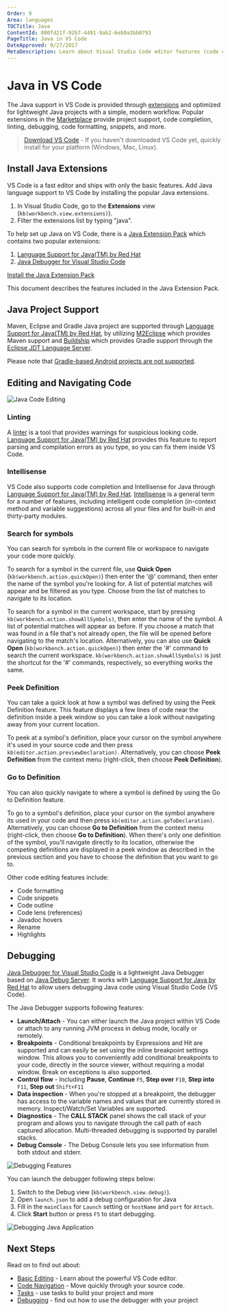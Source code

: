 ```yaml
---
Order: 9
Area: languages
TOCTitle: Java
ContentId: 080fd21f-92b7-4491-9ab2-6eb9a3bb0793
PageTitle: Java in VS Code
DateApproved: 9/27/2017
MetaDescription: Learn about Visual Studio Code editor features (code completion, debugging, snippets, linting) for Java.
---
```

# Java in VS Code

The Java support in VS Code is provided through [extensions](/docs/editor/extension-gallery.md) and optimized for lightweight Java projects with a simple, modern workflow. Popular extensions in the [Marketplace](https://marketplace.visualstudio.com) provide project support, code completion, linting, debugging, code formatting, snippets, and more.

> [Download VS Code](/download) - If you haven't downloaded VS Code yet, quickly install for your platform (Windows, Mac, Linux).

## Install Java Extensions

VS Code is a fast editor and ships with only the basic features. Add Java language support to VS Code by installing the popular Java extensions.

1. In Visual Studio Code, go to the **Extensions** view (`kb(workbench.view.extensions)`).
2. Filter the extensions list by typing "java".

To help set up Java on VS Code, there is a [Java Extension Pack](https://marketplace.visualstudio.com/items?itemName=vscjava.vscode-java-pack) which contains two popular extensions:

1. [Language Support for Java(TM) by Red Hat](https://marketplace.visualstudio.com/items?itemName=redhat.java)
2. [Java Debugger for Visual Studio Code](https://marketplace.visualstudio.com/items?itemName=microsoft.vscode-java-debug)

<a class="tutorial-install-extension-btn" href="vscode:extension/vscjava.vscode-java-pack">Install the Java Extension Pack</a>

This document describes the features included in the Java Extension Pack.

## Java Project Support

Maven, Eclipse and Gradle Java project are supported through [Language Support for Java(TM) by Red Hat](https://marketplace.visualstudio.com/items?itemName=redhat.java), by utilizing [M2Eclipse](http://www.eclipse.org/m2e/) which provides Maven support and [Buildship](https://github.com/eclipse/buildship) which provides Gradle support through the [Eclipse JDT Language Server](https://github.com/eclipse/eclipse.jdt.ls).

Please note that [Gradle-based Android projects are not supported](https://github.com/redhat-developer/vscode-java/issues/10#issuecomment-268834749).

## Editing and Navigating Code

![Java Code Editing](images/java/vscode-java.0.0.1.gif)

### Linting

A [linter](https://en.wikipedia.org/wiki/Lint_%28software%29) is a tool that provides warnings for suspicious looking code. [Language Support for Java(TM) by Red Hat](https://marketplace.visualstudio.com/items?itemName=redhat.java) provides this feature to report parsing and compilation errors as you type, so you can fix them inside VS Code.

### Intellisense

VS Code also supports code completion and Intellisense for Java through [Language Support for Java(TM) by Red Hat](https://marketplace.visualstudio.com/items?itemName=redhat.java). [Intellisense](/docs/editor/intellisense.md) is a general term for a number of features, including intelligent code completion (in-context method and variable suggestions) across all your files and for built-in and thirty-party modules.

### Search for symbols

You can search for symbols in the current file or workspace to navigate your code more quickly.

To search for a symbol in the current file, use __Quick Open__ (`kb(workbench.action.quickOpen)`) then enter the '@' command, then enter the name of the symbol you're looking for. A list of potential matches will appear and be filtered as you type. Choose from the list of matches to navigate to its location.

To search for a symbol in the current workspace, start by pressing `kb(workbench.action.showAllSymbols)`, then enter the name of the symbol. A list of potential matches will appear as before. If you choose a match that was found in a file that's not already open, the file will be opened before navigating to the match's location. Alternatively, you can also use  __Quick Open__ (`kb(workbench.action.quickOpen)`) then enter the '#' command to search the current workspace. `kb(workbench.action.showAllSymbols)` is just the shortcut for the '#' commands, respectively, so everything works the same.

### Peek Definition

You can take a quick look at how a symbol was defined by using the Peek Definition feature. This feature displays a few lines of code near the definition inside a peek window so you can take a look without navigating away from your current location.

To peek at a symbol's definition, place your cursor on the symbol anywhere it's used in your source code and then press `kb(editor.action.previewDeclaration)`. Alternatively, you can choose __Peek Definition__ from the context menu (right-click, then choose __Peek Definition__).

### Go to Definition

You can also quickly navigate to where a symbol is defined by using the Go to Definition feature.

To go to a symbol's definition, place your cursor on the symbol anywhere its used in your code and then press `kb(editor.action.goToDeclaration)`. Alternatively, you can choose __Go to Definition__ from the context menu (right-click, then choose __Go to Definition__). When there's only one definition of the symbol, you'll navigate directly to its location, otherwise the competing definitions are displayed in a peek window as described in the previous section and you have to choose the definition that you want to go to.

Other code editing features include:

- Code formatting
- Code snippets
- Code outline
- Code lens (references)
- Javadoc hovers
- Rename
- Highlights

## Debugging

[Java Debugger for Visual Studio Code](https://marketplace.visualstudio.com/items?itemName=microsoft.vscode-java-debug) is a lightweight Java Debugger based on [Java Debug Server](https://github.com/Microsoft/java-debug). It works with [Language Support for Java by Red Hat](https://marketplace.visualstudio.com/items?itemName=redhat.java) to allow users debugging Java code using Visual Studio Code (VS Code).

The Java Debugger supports following features:

- **Launch/Attach** - You can either launch the Java project within VS Code or attach to any running JVM process in debug mode, locally or remotely.
- **Breakpoints** - Conditional breakpoints by Expressions and Hit are supported and can easily be set using the inline breakpoint settings window. This allows you to conveniently add conditional breakpoints to your code, directly in the source viewer, without requiring a modal window. Break on exceptions is also supported.
- **Control flow** - Including **Pause**, **Continue** `F5`, **Step over** `F10`, **Step into** `F11`, **Step out** `Shift+F11`
- **Data inspection** - When you're stopped at a breakpoint, the debugger has access to the variable names and values that are currently stored in memory. Inspect/Watch/Set Variables are supported.
- **Diagnostics** - The **CALL STACK** panel shows the call stack of your program and allows you to navigate through the call path of each captured allocation. Multi-threaded debugging is supported by parallel stacks.
- **Debug Console** - The Debug Console lets you see information from both stdout and stderr.

![Debugging Features](images/java/debug-features.png)

You can launch the debugger following steps below:

1. Switch to the Debug view (`kb(workbench.view.debug)`).
2. Open `launch.json` to add a debug configuration for Java
3. Fill in the `mainClass` for `Launch` setting or `hostName` and `port` for `Attach`.
4. Click **Start** button or press `F5` to start debugging.

![Debugging Java Application](images/java/java-debug.gif)

## Next Steps

Read on to find out about:

* [Basic Editing](/docs/editor/codebasics.md) - Learn about the powerful VS Code editor.
* [Code Navigation](/docs/editor/editingevolved.md) - Move quickly through your source code.
* [Tasks](/docs/editor/tasks.md) - use tasks to build your project and more
* [Debugging](/docs/editor/debugging.md) - find out how to use the debugger with your project

